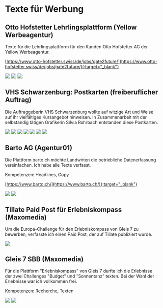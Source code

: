 # Texte für Werbung

## Otto Hofstetter Lehrlingsplattform (Yellow Werbeagentur)

Texte für die Lehrlingsplattform für den Kunden Otto Hofstetter AG der Yellow Werbeagentur.

[https://www.otto-hofstetter.swiss/de/jobs/gate2future/](https://www.otto-hofstetter.swiss/de/jobs/gate2future/){:target="_blank"}

![](images/works1/otto-1.png)
![](images/works1/otto-2.png)
![](images/works1/otto-3.png)

## VHS Schwarzenburg: Postkarten (freiberuflicher Auftrag)

Die Auftraggeberin VHS Schwarzenburg wollte auf witzige Art und Weise auf ihr vielfältiges Kursangebot hinweisen. In Zusammenarbeit mit der selbständig tätigen Grafikerin Silvia Rohrbach entstanden diese Postkarten. 

![](images/works1/vhs-1.jpg)
![](images/works1/vhs-2.jpg)
![](images/works1/vhs-3.jpg)
![](images/works1/vhs-4.jpg)
![](images/works1/vhs-5.jpg)
![](images/works1/vhs-6.jpg)
![](images/works1/vhs-8.jpg)

## Barto AG (Agentur01)

Die Plattform barto.ch möchte Landwirten die betriebliche Datenerfassung vereinfachen. Ich habe alle Texte verfasst. 

Kompetenzen: Headlines, Copy

[https://www.barto.ch/](https://www.barto.ch/){:target="_blank"}

![](images/works1/barto-1.png)
![](images/works1/barto-2.png)

## Tillate Paid Post für Erlebniskompass (Maxomedia)

Um die Europa-Challenge für den Erlebniskompass von Gleis 7 zu bewerben, verfasste ich einen Paid Post, der auf Tillate publiziert wurde.

![](images/works1/tillate-1.png)

## Gleis 7 SBB (Maxomedia)

Für die Plattform "Erlebniskompass" von Gleis 7 durfte ich die Erlebnisse der zwei Challenges "Budget" und "Sonnentanz" texten. Bei der Wahl der Erlebnisse war ich vollkommen frei. 

Kompetenzen: Recherche, Texten

![](images/works1/gleis7-1.png)
![](images/works1/gleis7-2.png)